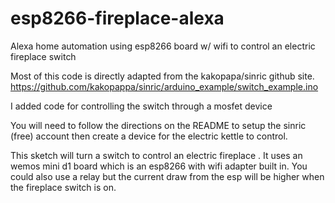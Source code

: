 # esp8266-fireplace-alexa
Alexa home automation using esp8266 board w/ wifi to control an electric fireplace switch 

Most of this code is directly adapted from the kakopapa/sinric github site.  
https://github.com/kakopappa/sinric/arduino_example/switch_example.ino

I added code for controlling the switch through a mosfet device 

You will need to follow the directions on the README to setup the sinric (free) account 
then create a device for the electric kettle to control.

This sketch will turn a switch to control an electric fireplace .   It uses an wemos mini d1 board which is an esp8266 
with wifi adapter built in.   You could also use a relay but the current draw from the esp will be higher when the fireplace 
switch is on. 

